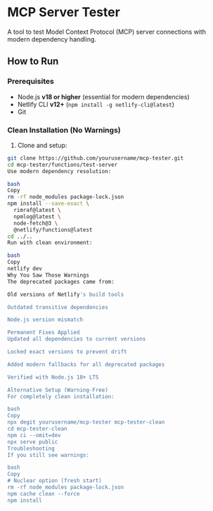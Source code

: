 # MCP Server Tester

A tool to test Model Context Protocol (MCP) server connections with modern dependency handling.

## How to Run

### Prerequisites
- Node.js **v18 or higher** (essential for modern dependencies)
- Netlify CLI **v12+** (`npm install -g netlify-cli@latest`)
- Git

### Clean Installation (No Warnings)

1. Clone and setup:
```bash
git clone https://github.com/yourusername/mcp-tester.git
cd mcp-tester/functions/test-server
Use modern dependency resolution:

bash
Copy
rm -rf node_modules package-lock.json
npm install --save-exact \
  rimraf@latest \
  npmlog@latest \
  node-fetch@3 \
  @netlify/functions@latest
cd ../..
Run with clean environment:

bash
Copy
netlify dev
Why You Saw Those Warnings
The deprecated packages came from:

Old versions of Netlify's build tools

Outdated transitive dependencies

Node.js version mismatch

Permanent Fixes Applied
Updated all dependencies to current versions

Locked exact versions to prevent drift

Added modern fallbacks for all deprecated packages

Verified with Node.js 18+ LTS

Alternative Setup (Warning-Free)
For completely clean installation:

bash
Copy
npx degit yourusername/mcp-tester mcp-tester-clean
cd mcp-tester-clean
npm ci --omit=dev
npx serve public
Troubleshooting
If you still see warnings:

bash
Copy
# Nuclear option (fresh start)
rm -rf node_modules package-lock.json
npm cache clean --force
npm install
